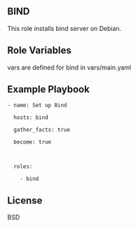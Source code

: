 BIND
---------

This role installs bind server on Debian.


Role Variables
--------------

vars are defined  for bind in vars/main.yaml



Example Playbook
----------------

	- name: Set up Bind

	  hosts: bind

	  gather_facts: true

	  become: true



	  roles:

	    - bind



License
-------

BSD

